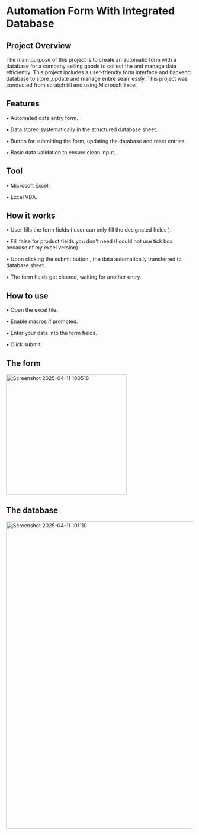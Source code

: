 # Automation Form With Integrated Database

## Project Overview
The main purpose of this project is to create  an automatic form with a database for a company selling goods to collect the and manage data efficiently. This project includes a user-friendly form interface and backend database to store ,update and manage entire seamlessly. This project was conducted from scratch till end using Microsoft Excel.

## Features 
•	Automated data entry form.

•	Data stored systematically in the structured database sheet.

•	Button for submitting the form, updating the database and reset entries.

•	Basic data validation to ensure clean input.

## Tool
•	Microsoft Excel.

•	Excel VBA.

## How it works
•	User fills the form fields ( user can only fill the designated fields ).

• Fill false for product fields you don't need (I could not use tick box because of my excel version).

•	Upon clicking the submit button , the data automatically transferred to database sheet.

•	The form fields get cleared, waiting for another entry.

## How to use
•	Open the excel file.

•	Enable macros if prompted.

•	Enter your data into the form fields.

•	Click submit.

## The form
<img width="325" alt="Screenshot 2025-04-11 100518" src="https://github.com/user-attachments/assets/298c3992-1774-4b1c-b709-e4ff5f76ce58" />

## The database
<img width="828" alt="Screenshot 2025-04-11 101110" src="https://github.com/user-attachments/assets/fded94c0-b46e-41f2-85dc-0a96903bf8f1" />




